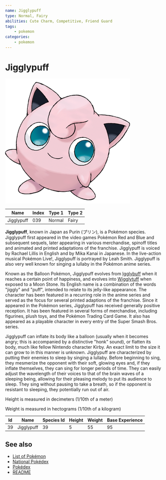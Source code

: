 ```yaml
---
name: Jigglypuff
type: Normal, Fairy
abilities: Cute Charm, Competitive, Friend Guard
tags:
    - pokemon
categories:
    - pokemon
---
```


# Jigglypuff


![Jigglypuff](images/039.png)

| **Name** | **Index** | **Type 1** | **Type 2** |
|----|----|----|----|
| Jigglypuff | 039 | Normal | Fairy  |

**Jigglypuff**, known in Japan as Purin (&#x30d7;&#x30ea;&#x30f3;), is a Pok&#x00e9;mon species. Jigglypuff first appeared in the video games Pok&#x00e9;mon Red and Blue and subsequent sequels, later appearing in various merchandise, spinoff titles and animated and printed adaptations of the franchise. Jigglypuff is voiced by Rachael Lillis in English and by Mika Kanai in Japanese. In the live-action musical Pok&#x00e9;mon Live!, Jigglypuff is portrayed by Leah Smith. Jigglypuff is also very well known for singing a lullaby in the Pok&#x00e9;mon anime series.

Known as the Balloon Pok&#x00e9;mon, Jigglypuff evolves from [Igglybuff](Igglybuff.md) when it reaches a certain point of happiness, and evolves into [Wigglytuff](Wigglytuff.md) when exposed to a Moon Stone. Its English name is a combination of the words "jiggly" and "puff", intended to relate to its jelly-like appearance. The character has been featured in a recurring role in the anime series and served as the focus for several printed adaptions of the franchise. Since it appeared in the Pok&#x00e9;mon series, Jigglypuff has received generally positive reception. It has been featured in several forms of merchandise, including figurines, plush toys, and the Pok&#x00e9;mon Trading Card Game. It also has appeared as a playable character in every entry of the Super Smash Bros. series.

Jigglypuff can inflate its body like a balloon (usually when it becomes angry; this is accompanied by a distinctive "honk" sound), or flatten its body, much like fellow Nintendo character Kirby. An exact limit to the size it can grow to in this manner is unknown. Jigglypuff are characterized by putting their enemies to sleep by singing a lullaby. Before beginning to sing, they mesmerize the opponent with their soft, glowing eyes and, if they inflate themselves, they can sing for longer periods of time. They can easily adjust the wavelength of their voices to that of the brain waves of a sleeping being, allowing for their pleasing melody to put its audience to sleep. They sing without pausing to take a breath, so if the opponent is resistant to sleeping, they potentially run out of air.

Height is measured in decimeters (1/10th of a meter)

Weight is measured in hectograms (1/10th of a kilogram)

| **Id** | **Name** | **Species Id** | **Height** | **Weight** | **Base Experience** |
|--------|----------|----------------|------------|------------|---------------------|
| 39 | Jigglypuff | 39 | 5 | 55 | 95 |


## See also

- [List of Pokémon](../pokemon.md)
- [National Pokédex](../national_pokedex.md)
- [Pokédex](../pokedex.md)
- [README](../README.md)
